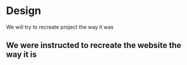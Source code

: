 # Design

We will try to recreate project the way it was

## We were instructed to recreate the website the way it is
